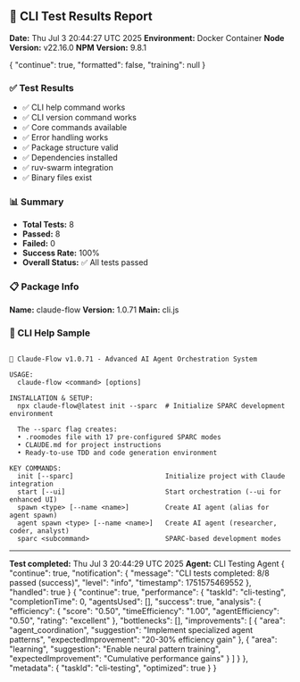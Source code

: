 ## 🧪 CLI Test Results Report

**Date:** Thu Jul  3 20:44:27 UTC 2025
**Environment:** Docker Container
**Node Version:** v22.16.0
**NPM Version:** 9.8.1

{
  "continue": true,
  "formatted": false,
  "training": null
}
### ✅ Test Results

- ✅ CLI help command works
- ✅ CLI version command works
- ✅ Core commands available
- ✅ Error handling works
- ✅ Package structure valid
- ✅ Dependencies installed
- ✅ ruv-swarm integration
- ✅ Binary files exist

### 📊 Summary

- **Total Tests:** 8
- **Passed:** 8
- **Failed:** 0
- **Success Rate:** 100%
- **Overall Status:** ✅ All tests passed

### 📋 Package Info

**Name:** claude-flow
**Version:** 1.0.71
**Main:** cli.js

### 🔧 CLI Help Sample

```

🧠 Claude-Flow v1.0.71 - Advanced AI Agent Orchestration System

USAGE:
  claude-flow <command> [options]

INSTALLATION & SETUP:
  npx claude-flow@latest init --sparc  # Initialize SPARC development environment
  
  The --sparc flag creates:
  • .roomodes file with 17 pre-configured SPARC modes
  • CLAUDE.md for project instructions
  • Ready-to-use TDD and code generation environment

KEY COMMANDS:
  init [--sparc]                       Initialize project with Claude integration
  start [--ui]                         Start orchestration (--ui for enhanced UI)
  spawn <type> [--name <name>]         Create AI agent (alias for agent spawn)
  agent spawn <type> [--name <name>]   Create AI agent (researcher, coder, analyst)
  sparc <subcommand>                   SPARC-based development modes
```

---
**Test completed:** Thu Jul  3 20:44:29 UTC 2025
**Agent:** CLI Testing Agent
{
  "continue": true,
  "notification": {
    "message": "CLI tests completed: 8/8 passed (success)",
    "level": "info",
    "timestamp": 1751575469552
  },
  "handled": true
}
{
  "continue": true,
  "performance": {
    "taskId": "cli-testing",
    "completionTime": 0,
    "agentsUsed": [],
    "success": true,
    "analysis": {
      "efficiency": {
        "score": "0.50",
        "timeEfficiency": "1.00",
        "agentEfficiency": "0.50",
        "rating": "excellent"
      },
      "bottlenecks": [],
      "improvements": [
        {
          "area": "agent_coordination",
          "suggestion": "Implement specialized agent patterns",
          "expectedImprovement": "20-30% efficiency gain"
        },
        {
          "area": "learning",
          "suggestion": "Enable neural pattern training",
          "expectedImprovement": "Cumulative performance gains"
        }
      ]
    }
  },
  "metadata": {
    "taskId": "cli-testing",
    "optimized": true
  }
}
